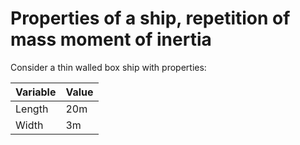 # Properties of a ship, repetition of mass moment of inertia

Consider a thin walled box ship with properties:

| Variable | Value |
| -------- | ----- |
| Length   | 20m   |
| Width    | 3m    |
